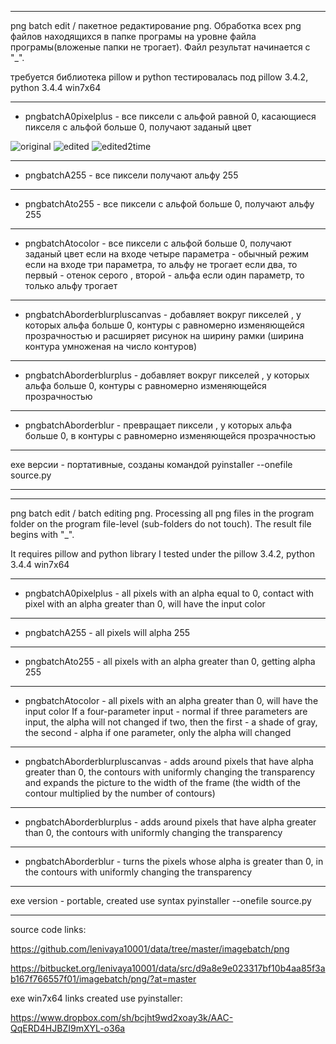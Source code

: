 ﻿--------------------------------------------------

png batch edit / пакетное редактирование png.
Обработка всех png файлов находящихся в папке програмы на уровне файла програмы(вложеные папки не трогает). Файл результат начинается с "_".

требуется библиотека pillow и python
тестировалась под pillow 3.4.2, python 3.4.4 win7x64

--------------------------------------------------

 - pngbatchA0pixelplus - все пиксели с альфой равной 0, касающиеся пикселя с альфой больше 0, получают заданый цвет

 ![original](/pic/testoriginal.png?raw=true "before")
 ![edited](/pic/pngbatchA0pixelplus_1.png?raw=true "after")
 ![edited2time](/pic/pngbatchA0pixelplus_2.png?raw=true "after2time")
 
 --------------------------------------------------
 
 - pngbatchA255 - все пиксели получают альфу 255

 --------------------------------------------------
 
 - pngbatchAto255 - все пиксели с альфой больше 0, получают альфу 255

 --------------------------------------------------
 
 - pngbatchAtocolor - все пиксели с альфой больше 0, получают заданый цвет
если на входе четыре параметра - обычный режим
если на входе три параметра, то альфу не трогает
если два, то первый - отенок серого , второй - альфа
если один параметр, то только альфу трогает

--------------------------------------------------

 - pngbatchAborderblurpluscanvas - добавляет вокруг пикселей , у которых альфа больше 0, контуры с равномерно изменяющейся прозрачностью и расширяет рисунок на ширину рамки (ширина контура умноженая на число контуров)

 --------------------------------------------------
 
 - pngbatchAborderblurplus - добавляет вокруг пикселей , у которых альфа больше 0, контуры с равномерно изменяющейся прозрачностью

 --------------------------------------------------
 
 - pngbatchAborderblur - превращает пиксели , у которых альфа больше 0, в контуры с равномерно изменяющейся прозрачностью

 --------------------------------------------------
 
exe версии - портативные, созданы командой
pyinstaller --onefile source.py

--------------------------------------------------
--------------------------------------------------

png batch edit / batch editing png.
Processing all png files in the program folder on the program file-level (sub-folders do not touch). The result file begins with "_".

It requires pillow and python library
I tested under the pillow 3.4.2, python 3.4.4 win7x64

--------------------------------------------------

 - pngbatchA0pixelplus - all pixels with an alpha equal to 0, contact with pixel with an alpha greater than 0, will have the input color

 --------------------------------------------------
 
 - pngbatchA255 - all pixels will alpha 255

 --------------------------------------------------
 
 - pngbatchAto255 - all pixels with an alpha greater than 0, getting alpha 255

 --------------------------------------------------
 
 - pngbatchAtocolor - all pixels with an alpha greater than 0, will have the input color
If a four-parameter input - normal
if three parameters are input, the alpha will not changed
if two, then the first - a shade of gray, the second - alpha
if one parameter, only the alpha will changed

--------------------------------------------------

 - pngbatchAborderblurpluscanvas - adds around pixels that have alpha greater than 0, the contours with uniformly changing the transparency and expands the picture to the width of the frame (the width of the contour multiplied by the number of contours)

 --------------------------------------------------
 
 - pngbatchAborderblurplus - adds around pixels that have alpha greater than 0, the contours with uniformly changing the transparency

 --------------------------------------------------
 
 - pngbatchAborderblur - turns the pixels whose alpha is greater than 0, in the contours with uniformly changing the transparency

 --------------------------------------------------
 
exe version - portable, created use syntax
pyinstaller --onefile source.py

--------------------------------------------------

source code links:

https://github.com/lenivaya10001/data/tree/master/imagebatch/png

https://bitbucket.org/lenivaya10001/data/src/d9a8e9e023317bf10b4aa85f3ab167f766557f01/imagebatch/png/?at=master

exe win7x64 links created use pyinstaller:

https://www.dropbox.com/sh/bcjht9wd2xoay3k/AAC-QqERD4HJBZI9mXYL-o36a
